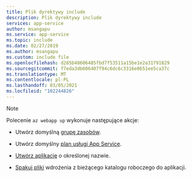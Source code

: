 ```yaml
---
title: Plik dyrektywy include
description: Plik dyrektywy include
services: app-service
author: msangapu
ms.service: app-service
ms.topic: include
ms.date: 02/27/2019
ms.author: msangapu
ms.custom: include file
ms.openlocfilehash: d285b48606485fbd7f53511a15be1e2a31791829
ms.sourcegitcommit: f7eda3db606407f94c6dc6c3316e0651ee5ca37c
ms.translationtype: MT
ms.contentlocale: pl-PL
ms.lasthandoff: 03/05/2021
ms.locfileid: "102244826"
---
```

> [!NOTE]
> Polecenie `az webapp up` wykonuje następujące akcje:
>
>- Utwórz domyślną [grupę zasobów](/cli/azure/group#az-group-create).
>
>- Utwórz domyślny [plan usługi App Service](/cli/azure/appservice/plan#az-appservice-plan-create).
>
>- [Utwórz aplikację](/cli/azure/webapp#az-webapp-create) o określonej nazwie.
>
>- [Spakuj pliki](../articles/app-service/deploy-zip.md) wdrożenia z bieżącego katalogu roboczego do aplikacji.
>
